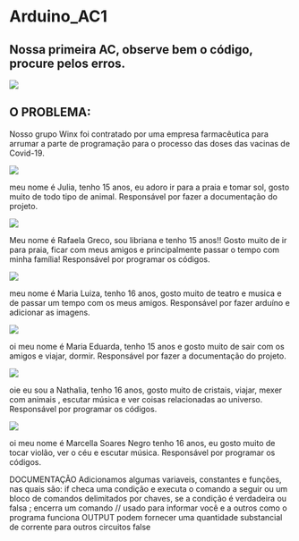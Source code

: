 # Arduino_AC1
## Nossa primeira AC, observe bem o código, procure pelos erros.
![](https://github.com/winx-2RA/Arduino_AC1/blob/main/Capturar.JPG)

## **O PROBLEMA:** 

Nosso grupo Winx foi contratado por uma empresa farmacêutica para arrumar a parte de programação para o processo das doses das vacinas de Covid-19. 

![](https://github.com/winx-2RA/Arduino_AC1/blob/main/5ca9726a-1a19-4aec-8993-5c28628b1f21.jfif)

meu nome é Julia, tenho 15 anos, eu adoro ir para a praia e tomar sol, gosto muito de todo tipo de animal. 
Responsável por fazer a documentação do projeto. 

![](https://github.com/winx-2RA/Arduino_AC1/blob/main/41e90df1-694f-4371-8adb-3810a58da151.jfif)

Meu nome é Rafaela Greco, sou libriana e tenho 15 anos!! Gosto muito de ir para praia, ficar com meus amigos e principalmente passar o tempo com minha família!
Responsável por programar os códigos.

![](https://github.com/winx-2RA/Arduino_AC1/blob/main/89beacaa-5c08-446a-8071-cecbd023e550.jfif)

meu nome é Maria Luiza, tenho 16 anos, gosto muito de teatro e musica e de passar um tempo com os meus amigos.
Responsável por fazer arduíno e adicionar as imagens. 

![](https://github.com/winx-2RA/Arduino_AC1/blob/main/6e39a93d-61d3-448a-85af-1e1964fbcf02.jfif)

oi meu nome é Maria Eduarda, tenho 15 anos e gosto muito de sair com os amigos e viajar, dormir.
Responsável por fazer a documentação do projeto.

![](https://github.com/winx-2RA/Arduino_AC1/blob/main/6980b2ed-b6eb-4344-8a9d-65878a677836.jfif)

oie eu sou a Nathalia, tenho 16 anos, gosto muito de cristais, viajar, mexer com animais , escutar música e ver coisas relacionadas ao universo.
Responsável por programar os códigos.

![](https://github.com/winx-2RA/Arduino_AC1/blob/main/37fd6f33-93e4-431d-9bdd-1c44a0e315a2.jfif)

oi meu nome é Marcella Soares Negro tenho 16 anos, eu gosto muito de tocar violão, ver o céu e escutar música.
Responsável por programar os códigos.

DOCUMENTAÇÃO
Adicionamos algumas variaveis, constantes e funções, nas quais são: 
if checa uma condição e executa o comando a seguir ou um bloco de comandos delimitados por chaves, se a condição é verdadeira ou falsa
; encerra um comando 
// usado para informar você e a outros como o programa funciona 
OUTPUT podem fornecer uma quantidade substancial de corrente para outros circuitos 
false 
